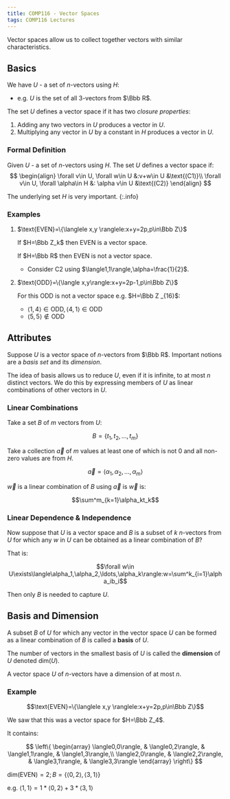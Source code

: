 ```yaml
---
title: COMP116 - Vector Spaces
tags: COMP116 Lectures
---
```


Vector spaces allow us to collect together vectors with similar characteristics.

## Basics

We have $U$ - a set of $n$-vectors using $H$:

* e.g. $U$ is the set of all 3-vectors from $\Bbb R$.

The set $U$ defines a vector space if it has two *closure properties*:

1. Adding any two vectors in $U$ produces a vector in $U$.
1. Multiplying any vector in $U$ by a constant in $H$ produces a vector in $U$.

### Formal Definition

Given $U$ - a set of $n$-vectors using $H$. The set $U$ defines a vector space if:
$$
\begin{align}
\forall v\in U, \forall w\in U &:v+w\in U &\text{(C1)}\\
\forall v\in U, \forall \alpha\in H &: \alpha v\in U &\text{(C2)}
\end{align}
$$

The underlying set $H$ is very important.
{:.info}

### Examples

1. $\text{EVEN}=\{\langlele x,y \ranglele:x+y=2p,p\in\Bbb Z\}$

	If $H=\Bbb Z_k$ then $\text{EVEN}$ is a vector space.
	
	If $H=\Bbb R$ then $\text{EVEN}$ is not a vector space.
	
	* Consider C2 using $\langle1,1\rangle,\alpha=\frac{1}{2}$.
	
2. $\text{ODD}=\{\langle x,y\rangle:x+y=2p-1,p\in\Bbb Z\}$

	For this $\text{ODD}$ is not a vector space e.g. $H=\Bbb Z _{16}$:

	* $\langle1,4\rangle\in\text{ODD},\langle4,1\rangle\in\text{ODD}$
	* $\langle5,5\rangle\notin\text{ODD}$

## Attributes

Suppose $U$ is a vector space of $n$-vectors from $\Bbb R$. Important notions are a *basis set* and its *dimension*.

The idea of basis allows us to reduce $U$, even if it is infinite, to at most $n$ distinct vectors. We do this by expressing members of $U$ as linear combinations of other vectors in $U$.

### Linear Combinations

Take a set $B$ of $m$ vectors from $U$:

$$B=\{t_1,t_2,\ldots,t_m\}$$

Take a collection $\vec a$ of $m$ values at least one of which is not 0 and all non-zero values are from $H$.

$$\vec a=\langle\alpha_1,\alpha_2,\ldots,\alpha_m\rangle$$

$\vec w$ is a linear combination of $B$ using $\vec a$ is $\vec w$ is:

$$\sum^m_{k=1}\alpha_kt_k$$

### Linear Dependence & Independence

Now suppose that $U$ is a vector space and $B$ is a subset of $k$ $n$-vectors from $U$ for which any $w$ in $U$ can be obtained as a linear combination of $B$?

That is:

$$\forall w\in U\exists\langle\alpha_1,\alpha_2,\ldots,\alpha_k\rangle:w=\sum^k_{i=1}\alpha_ib_i$$

Then only $B$ is needed to capture $U$.

## Basis and Dimension

A subset $B$ of $U$ for which any vector in the vector space $U$ can be formed as a linear combination of $B$ is called a **basis** of $U$.

The number of vectors in the smallest basis of $U$ is called the **dimension** of $U$ denoted $\text{dim}(U)$.

A vector space $U$ of $n$-vectors have a dimension of at most $n$.

### Example

$$\text{EVEN}=\{\langlele x,y \ranglele:x+y=2p,p\in\Bbb Z\}$$

We saw that this was a vector space for $H=\Bbb Z_4$.

It contains:

$$
\left\{
\begin{array}
	\langle0,0\rangle, & \langle0,2\rangle, & \langle1,1\rangle, & \langle1,3\rangle,\\
	\langle2,0\rangle, & \langle2,2\rangle, & \langle3,1\rangle, & \langle3,3\rangle
\end{array}
\right\}
$$

$\text{dim(EVEN)}=2;B=\{\langle0,2\rangle,\langle3,1\rangle\}$

e.g. $\langle1,1\rangle=1*\langle0,2\rangle+3*\langle3,1\rangle$